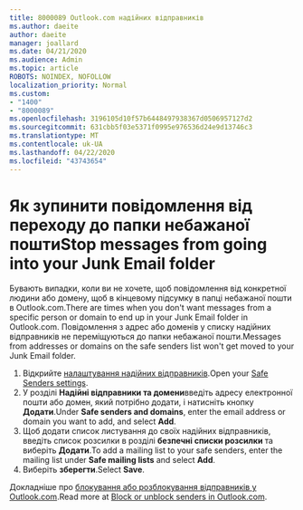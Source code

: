 ```yaml
---
title: 8000089 Outlook.com надійних відправників
ms.author: daeite
author: daeite
manager: joallard
ms.date: 04/21/2020
ms.audience: Admin
ms.topic: article
ROBOTS: NOINDEX, NOFOLLOW
localization_priority: Normal
ms.custom:
- "1400"
- "8000089"
ms.openlocfilehash: 3196105d10f57b6448497938367d0506957127d2
ms.sourcegitcommit: 631cbb5f03e5371f0995e976536d24e9d13746c3
ms.translationtype: MT
ms.contentlocale: uk-UA
ms.lasthandoff: 04/22/2020
ms.locfileid: "43743654"
---
```

# <a name="stop-messages-from-going-into-your-junk-email-folder"></a><span data-ttu-id="5d2a4-102">Як зупинити повідомлення від переходу до папки небажаної пошти</span><span class="sxs-lookup"><span data-stu-id="5d2a4-102">Stop messages from going into your Junk Email folder</span></span>

<span data-ttu-id="5d2a4-103">Бувають випадки, коли ви не хочете, щоб повідомлення від конкретної людини або домену, щоб в кінцевому підсумку в папці небажаної пошти в Outlook.com.</span><span class="sxs-lookup"><span data-stu-id="5d2a4-103">There are times when you don't want messages from a specific person or domain to end up in your Junk Email folder in Outlook.com.</span></span> <span data-ttu-id="5d2a4-104">Повідомлення з адрес або доменів у списку надійних відправників не переміщуються до папки небажаної пошти.</span><span class="sxs-lookup"><span data-stu-id="5d2a4-104">Messages from addresses or domains on the safe senders list won't get moved to your Junk Email folder.</span></span>

1. <span data-ttu-id="5d2a4-105">Відкрийте [налаштування надійних відправників](https://go.microsoft.com/fwlink/?linkid=2035804).</span><span class="sxs-lookup"><span data-stu-id="5d2a4-105">Open your [Safe Senders settings](https://go.microsoft.com/fwlink/?linkid=2035804).</span></span>
2. <span data-ttu-id="5d2a4-106">У розділі **Надійні відправники та домени**введіть адресу електронної пошти або домен, який потрібно додати, і натисніть кнопку **Додати**.</span><span class="sxs-lookup"><span data-stu-id="5d2a4-106">Under **Safe senders and domains**, enter the email address or domain you want to add, and select **Add**.</span></span>
3. <span data-ttu-id="5d2a4-107">Щоб додати список листування до своїх надійних відправників, введіть список розсилки в розділі **безпечні списки розсилки** та виберіть **Додати**.</span><span class="sxs-lookup"><span data-stu-id="5d2a4-107">To add a mailing list to your safe senders, enter the mailing list under **Safe mailing lists** and select **Add**.</span></span>
4. <span data-ttu-id="5d2a4-108">Виберіть **зберегти**.</span><span class="sxs-lookup"><span data-stu-id="5d2a4-108">Select **Save**.</span></span>

<span data-ttu-id="5d2a4-109">Докладніше про [блокування або розблокування відправників у Outlook.com](https://support.office.com/article/afba1c94-77bb-4f50-8b85-057cf52f4d5e?wt.mc_id=Office_Outlook_com_Alchemy).</span><span class="sxs-lookup"><span data-stu-id="5d2a4-109">Read more at [Block or unblock senders in Outlook.com](https://support.office.com/article/afba1c94-77bb-4f50-8b85-057cf52f4d5e?wt.mc_id=Office_Outlook_com_Alchemy).</span></span>